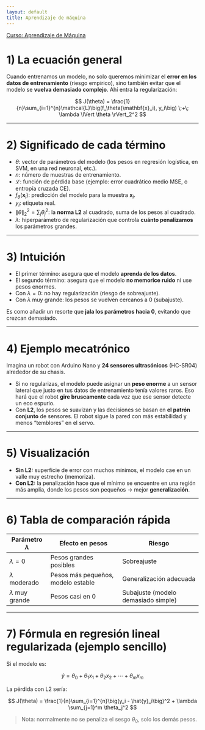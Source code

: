 ```yaml
---
layout: default
title: Aprendizaje de máquina
---
```

[Curso: Aprendizaje de Máquina](index)

# 1) La ecuación general

Cuando entrenamos un modelo, no solo queremos minimizar el **error en los datos de entrenamiento** (riesgo empírico), sino también evitar que el modelo se **vuelva demasiado complejo**. Ahí entra la regularización:

$$
J(\theta) = \frac{1}{n}\sum_{i=1}^{n}\mathcal{L}\big(f_\theta(\mathbf{x}_i), y_i\big) \;+\; \lambda \lVert \theta \rVert_2^2
$$

---

# 2) Significado de cada término

* $\theta$: vector de parámetros del modelo (los pesos en regresión logística, en SVM, en una red neuronal, etc.).
* $n$: número de muestras de entrenamiento.
* $\mathcal{L}$: función de pérdida base (ejemplo: error cuadrático medio MSE, o entropía cruzada CE).
* $f_\theta(\mathbf{x}_i)$: predicción del modelo para la muestra $\mathbf{x}_i$.
* $y_i$: etiqueta real.
* $\lVert \theta \rVert_2^2 = \sum_j \theta_j^2$: la **norma L2** al cuadrado, suma de los pesos al cuadrado.
* $\lambda$: hiperparámetro de regularización que controla **cuánto penalizamos** los parámetros grandes.

---

# 3) Intuición

* El primer término: asegura que el modelo **aprenda de los datos**.
* El segundo término: asegura que el modelo **no memorice ruido** ni use pesos enormes.
* Con $\lambda = 0$: no hay regularización (riesgo de sobreajuste).
* Con $\lambda$ muy grande: los pesos se vuelven cercanos a 0 (subajuste).

Es como añadir un resorte que **jala los parámetros hacia 0**, evitando que crezcan demasiado.

---

# 4) Ejemplo mecatrónico

Imagina un robot con Arduino Nano y **24 sensores ultrasónicos** (HC-SR04) alrededor de su chasis.

* Si no regularizas, el modelo puede asignar un **peso enorme** a un sensor lateral que justo en tus datos de entrenamiento tenía valores raros. Eso hará que el robot **gire bruscamente** cada vez que ese sensor detecte un eco espurio.
* Con **L2**, los pesos se suavizan y las decisiones se basan en **el patrón conjunto** de sensores. El robot sigue la pared con más estabilidad y menos “temblores” en el servo.

---

# 5) Visualización 

* **Sin L2:** superficie de error con muchos mínimos, el modelo cae en un valle muy estrecho (memoriza).
* **Con L2:** la penalización hace que el mínimo se encuentre en una región más amplia, donde los pesos son pequeños → mejor **generalización**.

---

# 6) Tabla de comparación rápida

| Parámetro $\lambda$  | Efecto en pesos                    | Riesgo                              |
| -------------------- | ---------------------------------- | ----------------------------------- |
| $\lambda = 0$        | Pesos grandes posibles             | Sobreajuste                         |
| $\lambda$ moderado   | Pesos más pequeños, modelo estable | Generalización adecuada             |
| $\lambda$ muy grande | Pesos casi en 0                    | Subajuste (modelo demasiado simple) |

---

# 7) Fórmula en regresión lineal regularizada (ejemplo sencillo)

Si el modelo es:

$$
\hat{y} = \theta_0 + \theta_1 x_1 + \theta_2 x_2 + \cdots + \theta_m x_m
$$

La pérdida con L2 sería:

$$
J(\theta) = \frac{1}{n}\sum_{i=1}^{n}\big(y_i - \hat{y}_i\big)^2 + \lambda \sum_{j=1}^m \theta_j^2
$$

> Nota: normalmente no se penaliza el sesgo $\theta_0$, solo los demás pesos.

